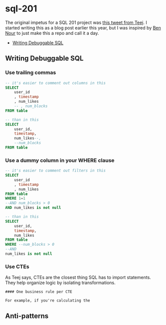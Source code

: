 # sql-201
The original impetus for a SQL 201 project was [this tweet from Teej](https://x.com/teej_m/status/1455293290979512326?ref_src=twsrc%5Etfw%7Ctwcamp%5Etweetembed%7Ctwterm%5E1455293290979512326%7Ctwgr%5Ee5263a4dbc115cbf192753a2ad7755373b0a96ac%7Ctwcon%5Es1_c10&ref_url=https%3A%2F%2Fwww.notion.so%2Fdeblina%2FSQL-201-863f8241e1884ea194f6d73ff7daf18c). I started writing this as a blog post earlier this year, but I was inspired by [Ben Nour](https://github.com/ben-n93/SQL-tips-and-tricks) to just make this a repo and call it a day.

- [Writing Debuggable SQL](#writing-debuggable-sql)

## Writing Debuggable SQL

### Use trailing commas 

```sql 
-- it's easier to comment out columns in this 
SELECT 
    user_id
    , timestamp 
    , num_likes
    -- , num_blocks 
FROM table 

-- than in this 
SELECT 
    user_id, 
    timestamp, 
    num_likes--, 
    --num_blocks 
FROM table 
```

### Use a dummy column in your WHERE clause 

```sql 
-- it's easier to comment out filters in this 
SELECT 
    user_id
    , timestamp 
    , num_likes
FROM table 
WHERE 1=1 
--AND num_blocks > 0 
AND num_likes is not null 

-- than in this 
SELECT 
    user_id, 
    timestamp, 
    num_likes
FROM table 
WHERE --num_blocks > 0
--AND  
num_likes is not null 
```

### Use CTEs 

As Teej says, CTEs are the closest thing SQL has to import statements. They help organize logic by isolating transformations.

    #### One business rule per CTE 
    
    For example, if you're calculating the 

## Anti-patterns 

